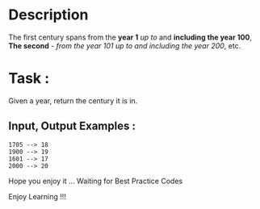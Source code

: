# Description

The first century spans from the **year 1** _up to_ and **including the year 100**, **The second** - _from the year 101 up to and including the year 200_, etc.

# Task :

Given a year, return the century it is in.

## Input, Output Examples :

```
1705 --> 18
1900 --> 19
1601 --> 17
2000 --> 20
```

Hope you enjoy it … Waiting for Best Practice Codes

Enjoy Learning !!!
